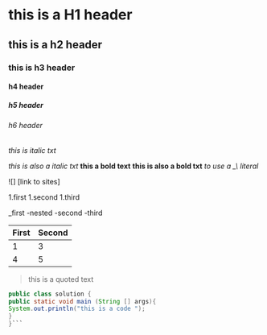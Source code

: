 #  this is a H1 header 
## this is a h2 header 
### this is h3 header 
#### h4 header
##### h5 header 
###### h6 header 
_this is italic txt_


*this is also a italic txt*
__this a bold text__
**this is also a bold txt**
_to use a \_\ literal_


![]
[link to sites]

1.first
1.second 
1.third 

_first 
  -nested
-second 
-third

First|Second 
-|- 
1|3
4|5 

>this is a quoted text 

```java
public class solution {
public static void main (String [] args){
System.out.println("this is a code ");
}
}```
